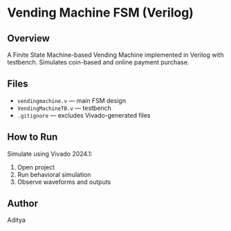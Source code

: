 # Vending Machine FSM (Verilog)

## Overview
A Finite State Machine-based Vending Machine implemented in Verilog with testbench. Simulates coin-based and online payment purchase.

## Files
- `vendingmachine.v` — main FSM design
- `VendingMachineTB.v` — testbench
- `.gitignore` — excludes Vivado-generated files

## How to Run
Simulate using Vivado 2024.1:
1. Open project
2. Run behavioral simulation
3. Observe waveforms and outputs

## Author
Aditya
